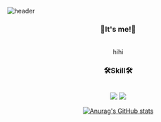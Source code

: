 ![header](https://capsule-render.vercel.app/api?type=Waving&color=Black&height=300&section=header&text=G0r4ni8's%20Git&fontSize=90)




<h3 align="center">👋It's me!👋</h3>
</br>
<div align="center">
  hihi
</div>
  
<h3 align="center">🛠️Skill🛠️</h3>
</br>
<div align="center">
  <img src="https://img.shields.io/badge/C-A8B9CC?style=for-the-badge&logo=C&logoColor=black">
  <img src="https://img.shields.io/badge/C++-00599C?style=for-the-badge&logo=C++&logoColor=black">


  [![Anurag's GitHub stats](https://github-readme-stats.vercel.app/api?username=kimga7103&hide_title=true&show_icons=true&include_all_commits=true&disable_animations=true&theme=vue)](https://github.com/anuraghazra/github-readme-stats)
</div>

  

